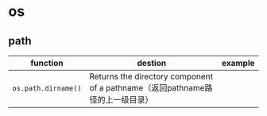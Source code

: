 # os

## path

|function|destion|example|
|---|---|---|
|`os.path.dirname()`|Returns the directory component of a pathname（返回pathname路径的上一级目录）||